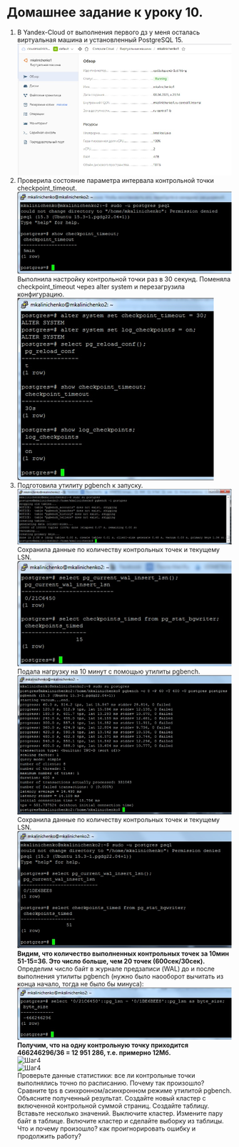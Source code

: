 # Домашнее задание к уроку 10. #   
1. В Yandex-Cloud от выполнения первого дз у меня осталась виртуальная машина и установленный PostgreSQL 15.   
![Шаг4](/4_1_OldVM.jpg)  
1. Проверила состояние параметра интервала контрольной точки checkpoint_timeout.  
![Шаг4](/10_1_chp_to_before.jpg)  
Выполнила настройку контрольной точки раз в 30 секунд. Поменяла checkpoint_timeout через alter system и перезагрузила конфигурацию.   
![Шаг4](/10_2_chp_to_after.jpg)  
1. Подготовила утилиту pgbench к запуску.   
![Шаг4](/10_3_pgbench_start.jpg)  
Cохранила данные по количеству контрольных точек и текущему LSN.  
![Шаг4](/10_4_pgbench_before.jpg)   
Подала нагрузку на 10 минут c помощью утилиты pgbench.   
![Шаг4](/10_5_pgbench.jpg)  
Cохранила данные по количеству контрольных точек и текущему LSN.  
![Шаг4](/10_6_pgbench_after.jpg)  
**Видим, что количество выполненных контрольных точек за 10мин 51-15=36. Это число больше, чем 20 точек (600сек/30сек).**    
Определим число байт в журнале предзаписи (WAL) до и после выполнения утилиты pgbench (нужно было наооборот вычитать из конца начало, тогда не было бы минуса):   
![Шаг4](/10_7_pgbench_size.jpg)   
**Получим, что на одну контрольную точку приходится 466246296/36 = 12 951 286, т.е. примерно 12Мб.**   
![Шаг4](/checkpoint_timeout.jpg)  
![Шаг4](/checkpoint_timeout.jpg)  
Проверьте данные статистики: все ли контрольные точки выполнялись точно по расписанию. Почему так произошло?
Сравните tps в синхронном/асинхронном режиме утилитой pgbench. Объясните полученный результат.
Создайте новый кластер с включенной контрольной суммой страниц. Создайте таблицу. Вставьте несколько значений. Выключите кластер. Измените пару байт в таблице. Включите кластер и сделайте выборку из таблицы. Что и почему произошло? как проигнорировать ошибку и продолжить работу?

